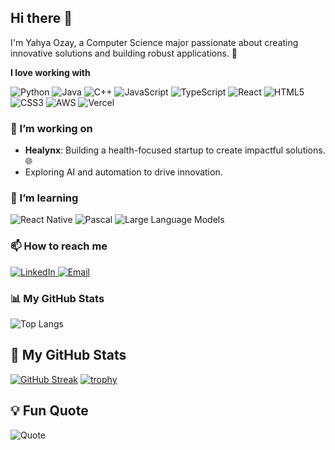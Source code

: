 ## Hi there 👋

I'm Yahya Ozay, a Computer Science major passionate about creating innovative solutions and building robust applications. 🚀

**I love working with**

<div display="flex">
  <img src="https://img.shields.io/badge/python-%2314354C.svg?style=for-the-badge&logo=python&logoColor=white" alt="Python"/>
  <img src="https://img.shields.io/badge/java-%23ED8B00.svg?style=for-the-badge&logo=java&logoColor=white" alt="Java"/>
  <img src="https://img.shields.io/badge/c++-%2300599C.svg?style=for-the-badge&logo=c%2B%2B&logoColor=white" alt="C++"/>
  <img src="https://img.shields.io/badge/javascript-%23F7DF1E.svg?style=for-the-badge&logo=javascript&logoColor=black" alt="JavaScript"/>
  <img src="https://img.shields.io/badge/typescript-%23007ACC.svg?style=for-the-badge&logo=typescript&logoColor=white" alt="TypeScript"/>
  <img src="https://img.shields.io/badge/react-%2320232a.svg?style=for-the-badge&logo=react&logoColor=%2361DAFB" alt="React"/>
  <img src="https://img.shields.io/badge/html5-%23E34F26.svg?style=for-the-badge&logo=html5&logoColor=white" alt="HTML5"/>
  <img src="https://img.shields.io/badge/css3-%231572B6.svg?style=for-the-badge&logo=css3&logoColor=white" alt="CSS3"/>
  <img src="https://img.shields.io/badge/aws-%23232F3E.svg?style=for-the-badge&logo=amazon-aws&logoColor=white" alt="AWS"/>
  <img src="https://img.shields.io/badge/vercel-%23000000.svg?style=for-the-badge&logo=vercel&logoColor=white" alt="Vercel"/>
</div>

### 🔭 I’m working on

- **Healynx**: Building a health-focused startup to create impactful solutions. 🌐
- Exploring AI and automation to drive innovation.

### 🌱 I’m learning

<div display="flex">
  <img src="https://img.shields.io/badge/react%20native-%2361DAFB.svg?style=for-the-badge&logo=react&logoColor=white" alt="React Native"/>
  <img src="https://img.shields.io/badge/pascal-%230077B5.svg?style=for-the-badge&logoColor=white" alt="Pascal"/>
  <img src="https://img.shields.io/badge/LLMs-%23FF9A00.svg?style=for-the-badge&logoColor=white" alt="Large Language Models"/>
</div>

### 📫 How to reach me

<div display="flex">
  <a href="https://www.linkedin.com/in/yahyaozay/">
    <img src="https://img.shields.io/badge/linkedin-%230077B5.svg?style=for-the-badge&logo=linkedin&logoColor=white" alt="LinkedIn"/>
  </a>
  <a href="mailto:yahyaozay1905@gmail.com">
    <img src="https://img.shields.io/badge/email-%23D14836.svg?style=for-the-badge&logo=gmail&logoColor=white" alt="Email"/>
  </a>
</div>

### 📊 My GitHub Stats

![Top Langs](https://github-readme-stats.vercel.app/api/top-langs/?username=yaozay&layout=compact&theme=radical)


## 🚀 My GitHub Stats
[![GitHub Streak](https://github-readme-streak-stats.herokuapp.com/?user=yaozay&theme=radical)](https://git.io/streak-stats)
[![trophy](https://github-profile-trophy.vercel.app/?username=yaozay&theme=radical)](https://github.com/ryo-ma/github-profile-trophy)

## 💡 Fun Quote
![Quote](https://quotes-github-readme.vercel.app/api?type=horizontal&theme=radical)


